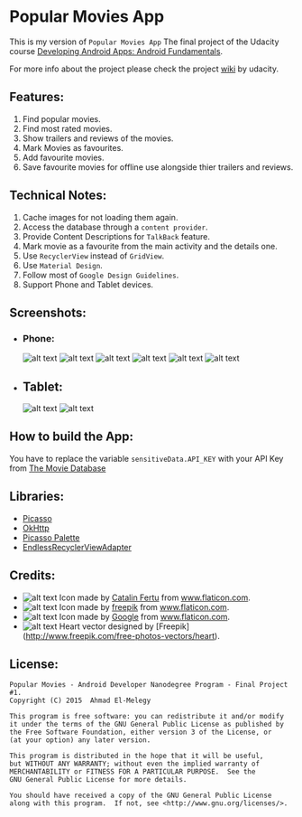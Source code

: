 # Popular Movies App

This is my version of `Popular Movies App` The final project of the Udacity course [Developing Android Apps: Android Fundamentals](https://www.udacity.com/course/ud853).

For more info about the project please check the project [wiki](https://docs.google.com/document/d/1ZlN1fUsCSKuInLECcJkslIqvpKlP7jWL2TP9m6UiA6I/pub?embedded=true) by udacity.

## Features:
1. Find popular movies.
2. Find most rated movies.
3. Show trailers and reviews of the movies.
4. Mark Movies as favourites.
5. Add favourite movies.
6. Save favourite movies for offline use alongside thier trailers and reviews.

## Technical Notes:
1. Cache images for not loading them again.
2. Access the database through a `content provider`.
3. Provide Content Descriptions for `TalkBack` feature.
4. Mark movie as a favourite from the main activity and the details one.
5. Use `RecyclerView` instead of `GridView`.
6. Use `Material Design`.
7. Follow most of `Google Design Guidelines`.
8. Support Phone and Tablet devices.

## Screenshots:
- ### Phone:
    ![alt text](../master/art/device-2015-10-01-202200.png "Phone Main Activity - Portrait")
    ![alt text](../master/art/device-2015-10-01-202245.png "Phone Detial Activity - Portrait")
    ![alt text](../master/art/device-2015-10-01-202328.png "Phone Detial Activity Cont. - Portrait")
    ![alt text](../master/art/device-2015-10-01-202402.png "Phone Main Activity Cont. - Landscape")
    ![alt text](../master/art/device-2015-10-01-202436.png "Phone - No favourite movies")
    ![alt text](../master/art/device-2015-10-01-202459.png "Phone - No Internet Connection")

- ## Tablet:
    ![alt text](../master/art/device-2015-10-01-201941.png "Tablet Main Activity - Landscape")
    ![alt text](../master/art/device-2015-10-01-202119.png "Tablet Main Activity - Portrait")

## How to build the App:
You have to replace the variable `sensitiveData.API_KEY` with your API Key from [The Movie Database](https://www.themoviedb.org/documentation/api)

## Libraries:
- [Picasso](http://square.github.io/picasso/)
- [OkHttp](http://square.github.io/okhttp/)
- [Picasso Palette](http://florent37.github.io/PicassoPalette/)
- [EndlessRecyclerViewAdapter](https://github.com/rockerhieu/rv-adapter-endless)

## Credits:
- ![alt text](../master/art/ic_launcher.png) Icon made by [Catalin Fertu](http://www.flaticon.com/authors/catalin-fertu) from www.flaticon.com.
- ![alt text](../master/art/disconnected.png "No Connection") Icon made by [freepik](http://www.flaticon.com/authors/freepik) from www.flaticon.com.
- ![alt text](../master/art/ic_play_arrow.png "Youtube logo") Icon made by [Google](http://www.flaticon.com/authors/google) from www.flaticon.com.
- ![alt text](../master/art/broken_heart.png "No favourites image") Heart vector designed by [Freepik] (http://www.freepik.com/free-photos-vectors/heart).


## License:
    Popular Movies - Android Developer Nanodegree Program - Final Project #1.
    Copyright (C) 2015  Ahmad El-Melegy

    This program is free software: you can redistribute it and/or modify
    it under the terms of the GNU General Public License as published by
    the Free Software Foundation, either version 3 of the License, or
    (at your option) any later version.

    This program is distributed in the hope that it will be useful,
    but WITHOUT ANY WARRANTY; without even the implied warranty of
    MERCHANTABILITY or FITNESS FOR A PARTICULAR PURPOSE.  See the
    GNU General Public License for more details.

    You should have received a copy of the GNU General Public License
    along with this program.  If not, see <http://www.gnu.org/licenses/>.

